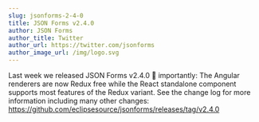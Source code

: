 ```yaml
---
slug: jsonforms-2-4-0
title: JSON Forms v2.4.0
author: JSON Forms
author_title: Twitter
author_url: https://twitter.com/jsonforms
author_image_url: /img/logo.svg
---
```


Last week we released JSON Forms v2.4.0 🥳 importantly: The Angular renderers are now Redux free while the React standalone component supports most features of the Redux variant. See the change log for more information including many other changes:
https://github.com/eclipsesource/jsonforms/releases/tag/v2.4.0
